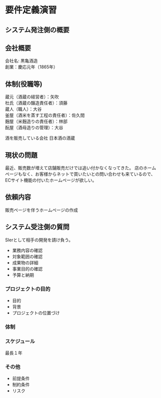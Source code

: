 # 要件定義演習

## システム発注側の概要

## 会社概要

会社名: 黒亀酒造  
創業：慶応元年（1865年）

## 体制(役職等)

蔵元（酒蔵の経営者）：矢吹  
杜氏（酒蔵の醸造責任者）：須藤  
蔵人（職人）：大谷  
釜屋（酒米を蒸す工程の責任者）：佐久間  
麹屋（米麹造りの責任者）：林部  
酛屋（酒母造りの管理）：大谷  

酒を販売している会社
日本酒の酒蔵

## 現状の問題

最近、販売数が増えて店舗販売だけでは追い付かなくなってきた。
店のホームページもなく、お客様からネットで買いたいとの問い合わせも来ているので、ECサイト機能の付いたホームページが欲しい。

## 依頼内容

販売ページを伴うホームページの作成







## システム受注側の質問

SIerとして相手の開発を請け負う。

* 業務内容の確認
* 対象範囲の確認
* 成果物の詳細
* 事業目的の確認
* 予算と納期

### プロジェクトの目的

* 目的
* 背景
* プロジェクトの位置づけ

### 体制

### スケジュール

最長１年

### その他

* 前提条件
* 制約条件
* リスク
